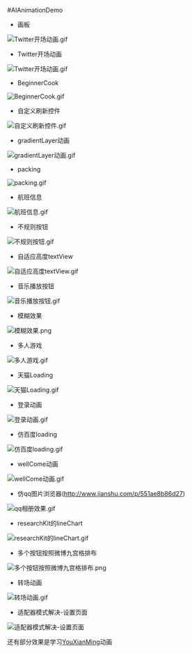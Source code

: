 #AIAnimationDemo


+ 画板

![Twitter开场动画.gif](https://github.com/aizexin/AIAnimationDemo/blob/master/AIAnimationDemo/GIF/画板.gif)


+ Twitter开场动画

![Twitter开场动画.gif](https://github.com/aizexin/AIAnimationDemo/blob/master/AIAnimationDemo/GIF/Twitter开场动画.gif)

+ BeginnerCook

![BeginnerCook.gif](https://github.com/aizexin/AIAnimationDemo/blob/master/AIAnimationDemo/GIF/BeginnerCook.gif)

+ 自定义刷新控件

![自定义刷新控件.gif](https://github.com/aizexin/AIAnimationDemo/blob/master/AIAnimationDemo/GIF/自定义刷新控件.gif)

+ gradientLayer动画

![gradientLayer动画.gif](https://github.com/aizexin/AIAnimationDemo/blob/master/AIAnimationDemo/GIF/辉光效果.gif)

+ packing

![packing.gif](https://github.com/aizexin/AIAnimationDemo/blob/master/AIAnimationDemo/GIF/packing.gif)

+ 航班信息

![航班信息.gif](https://github.com/aizexin/AIAnimationDemo/blob/master/AIAnimationDemo/GIF/航班信息.gif)


+ 不规则按钮

![不规则按钮.gif](https://github.com/aizexin/AIAnimationDemo/blob/master/AIAnimationDemo/GIF/不规则按钮.gif)

+ 自适应高度textView

![自适应高度textView.gif](https://github.com/aizexin/AIAnimationDemo/blob/master/AIAnimationDemo/GIF/自适应高度textView.gif)


+ 音乐播放按钮

![音乐播放按钮.gif](https://github.com/aizexin/AIAnimationDemo/blob/master/AIAnimationDemo/GIF/音乐播放按钮.gif)

+ 模糊效果

![模糊效果.png](http://upload-images.jianshu.io/upload_images/1389261-13ef39de9f997b70.png?imageMogr2/auto-orient/strip%7CimageView2/2/w/300)

+ 多人游戏

![多人游戏.gif](https://github.com/aizexin/AIAnimationDemo/blob/master/AIAnimationDemo/GIF/多人游戏.gif)


+ 天猫Loading

![天猫Loading.gif](http://upload-images.jianshu.io/upload_images/1389261-0e921079215f2186.gif?imageMogr2/auto-orient/strip)

+ 登录动画

![登录动画.gif](https://github.com/aizexin/AIAnimationDemo/blob/master/AIAnimationDemo/GIF/登录.gif)

+ 仿百度loading

![仿百度loading.gif](http://upload-images.jianshu.io/upload_images/1389261-02b39f56c5e297d8.gif?imageMogr2/auto-orient/strip)

+ wellCome动画

![wellCome动画.gif](http://upload-images.jianshu.io/upload_images/1389261-15c61e1b8971b4fb.gif?imageMogr2/auto-orient/strip)

+ 仿qq图片浏览器(http://www.jianshu.com/p/551ae8b86d27)

![qq相册效果.gif](http://upload-images.jianshu.io/upload_images/1389261-f6d26dc0b440d838.gif?imageMogr2/auto-orient/strip)

+ researchKit的lineChart

![researchKit的lineChart.gif](http://upload-images.jianshu.io/upload_images/1389261-f68e9e9f336b3dd5.gif?imageMogr2/auto-orient/strip)

+ 多个按钮按照微博九宫格排布

![多个按钮按照微博九宫格排布.png](http://upload-images.jianshu.io/upload_images/1389261-8bda563235c41e05.png?imageMogr2/auto-orient/strip%7CimageView2/2/w/300)

+ 转场动画

![转场动画.gif](http://upload-images.jianshu.io/upload_images/1389261-5e47afd2d6999f56.gif?imageMogr2/auto-orient/strip)

+ 适配器模式解决-设置页面

![适配器模式解决-设置页面](http://upload-images.jianshu.io/upload_images/1389261-95832670a2f35f77.png?imageMogr2/auto-orient/strip%7CimageView2/2/w/300)



还有部分效果是学习[YouXianMing](https://github.com/YouXianMing)动画
